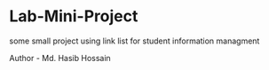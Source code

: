 # Lab-Mini-Project
some small project using link list for student information managment

Author - Md. Hasib Hossain
